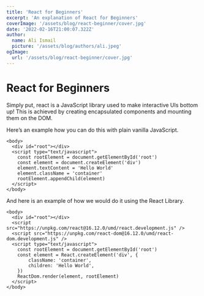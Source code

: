 ```yaml
---
title: 'React for Beginners'
excerpt: 'An explanation of React for Beginners'
coverImage: '/assets/blog/react-beginner/cover.jpg'
date: '2022-02-16T21:00:07.322Z'
author:
  name: Ali Ismail
  picture: '/assets/blog/authors/ali.jpeg'
ogImage:
  url: '/assets/blog/react-beginner/cover.jpg'
---
```


# React for Beginners

Simply put, react is a JavaScript library used to make interactive UIs bottom up!
This is achieved by creating encapsulated components and mounting them on the DOM.

Here’s an example how you can do this with plain vanilla JavaScript.

```
<body>
  <div id="root"></div>
  <script type="text/javascript">
	const rootElement = document.getElementById('root')
	const element = document.createElement('div')
	element.textContent = 'Hello World'
	element.className = 'container'
	rootElement.appendChild(element)
  </script>
</body>
```

And here is an example of how we would do it using the React Library. 

```
<body>
  <div id="root"></div>
  <script src="https://unpkg.com/react@16.12.0/umd/react.development.js" />
  <script src="https://unpkg.com/react-dom@16.12.0/umd/react-dom.development.js" />
  <script type="text/javascript">
	const rootElement = document.getElementById('root')
	const element = React.createElement('div', {
		className: 'container',
		children: 'Hello World',
	})
	ReactDom.render(element, rootElement)
  </script>
</body>
```